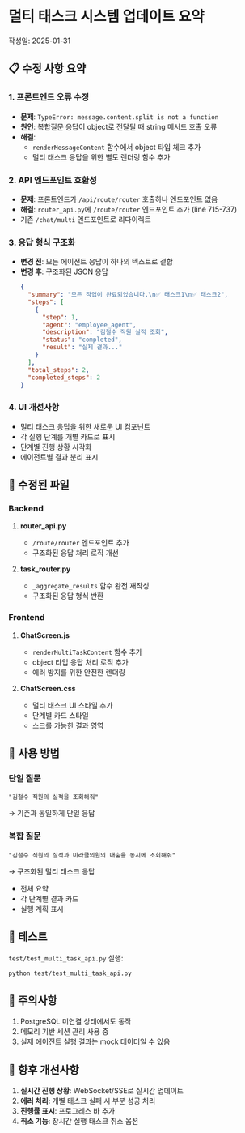 # 멀티 태스크 시스템 업데이트 요약

작성일: 2025-01-31

## 📋 수정 사항 요약

### 1. **프론트엔드 오류 수정**
- **문제**: `TypeError: message.content.split is not a function`
- **원인**: 복합질문 응답이 object로 전달될 때 string 메서드 호출 오류
- **해결**: 
  - `renderMessageContent` 함수에서 object 타입 체크 추가
  - 멀티 태스크 응답을 위한 별도 렌더링 함수 추가

### 2. **API 엔드포인트 호환성**
- **문제**: 프론트엔드가 `/api/route/router` 호출하나 엔드포인트 없음
- **해결**: `router_api.py`에 `/route/router` 엔드포인트 추가 (line 715-737)
- 기존 `/chat/multi` 엔드포인트로 리다이렉트

### 3. **응답 형식 구조화**
- **변경 전**: 모든 에이전트 응답이 하나의 텍스트로 결합
- **변경 후**: 구조화된 JSON 응답
  ```json
  {
    "summary": "모든 작업이 완료되었습니다.\n✅ 태스크1\n✅ 태스크2",
    "steps": [
      {
        "step": 1,
        "agent": "employee_agent",
        "description": "김철수 직원 실적 조회",
        "status": "completed",
        "result": "실제 결과..."
      }
    ],
    "total_steps": 2,
    "completed_steps": 2
  }
  ```

### 4. **UI 개선사항**
- 멀티 태스크 응답을 위한 새로운 UI 컴포넌트
- 각 실행 단계를 개별 카드로 표시
- 단계별 진행 상황 시각화
- 에이전트별 결과 분리 표시

## 🔧 수정된 파일

### Backend
1. **router_api.py**
   - `/route/router` 엔드포인트 추가
   - 구조화된 응답 처리 로직 개선

2. **task_router.py**
   - `_aggregate_results` 함수 완전 재작성
   - 구조화된 응답 형식 반환

### Frontend
1. **ChatScreen.js**
   - `renderMultiTaskContent` 함수 추가
   - object 타입 응답 처리 로직 추가
   - 에러 방지를 위한 안전한 렌더링

2. **ChatScreen.css**
   - 멀티 태스크 UI 스타일 추가
   - 단계별 카드 스타일
   - 스크롤 가능한 결과 영역

## 🚀 사용 방법

### 단일 질문
```
"김철수 직원의 실적을 조회해줘"
```
→ 기존과 동일하게 단일 응답

### 복합 질문
```
"김철수 직원의 실적과 미라클의원의 매출을 동시에 조회해줘"
```
→ 구조화된 멀티 태스크 응답
- 전체 요약
- 각 단계별 결과 카드
- 실행 계획 표시

## 🧪 테스트

`test/test_multi_task_api.py` 실행:
```bash
python test/test_multi_task_api.py
```

## 📝 주의사항

1. PostgreSQL 미연결 상태에서도 동작
2. 메모리 기반 세션 관리 사용 중
3. 실제 에이전트 실행 결과는 mock 데이터일 수 있음

## 🔄 향후 개선사항

1. **실시간 진행 상황**: WebSocket/SSE로 실시간 업데이트
2. **에러 처리**: 개별 태스크 실패 시 부분 성공 처리
3. **진행률 표시**: 프로그레스 바 추가
4. **취소 기능**: 장시간 실행 태스크 취소 옵션